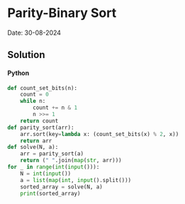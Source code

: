 
# Parity-Binary Sort

Date: 30-08-2024

## Solution
#### Python
```python
def count_set_bits(n):
    count = 0
    while n:
        count += n & 1
        n >>= 1
    return count
def parity_sort(arr):
    arr.sort(key=lambda x: (count_set_bits(x) % 2, x))
    return arr
def solve(N, a):
    arr = parity_sort(a)
    return (" ".join(map(str, arr)))
for _ in range(int(input())):
    N = int(input())
    a = list(map(int, input().split()))
    sorted_array = solve(N, a)
    print(sorted_array)
```
        